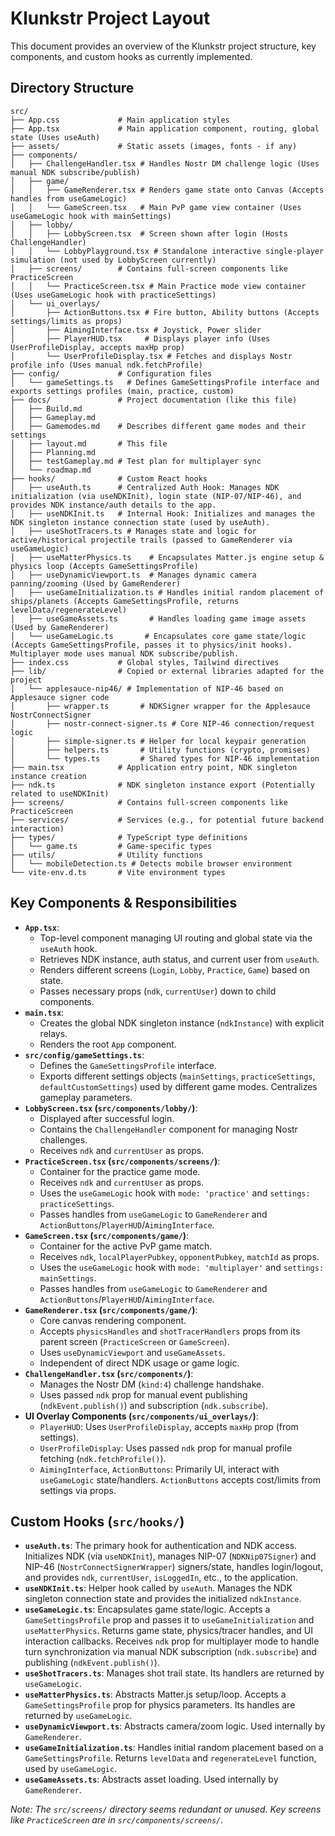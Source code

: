 # Klunkstr Project Layout

This document provides an overview of the Klunkstr project structure, key components, and custom hooks as currently implemented.

## Directory Structure

```
src/
├── App.css             # Main application styles
├── App.tsx             # Main application component, routing, global state (Uses useAuth)
├── assets/             # Static assets (images, fonts - if any)
├── components/
│   ├── ChallengeHandler.tsx # Handles Nostr DM challenge logic (Uses manual NDK subscribe/publish)
│   ├── game/
│   │   ├── GameRenderer.tsx # Renders game state onto Canvas (Accepts handles from useGameLogic)
│   │   └── GameScreen.tsx   # Main PvP game view container (Uses useGameLogic hook with mainSettings)
│   ├── lobby/
│   │   ├── LobbyScreen.tsx  # Screen shown after login (Hosts ChallengeHandler)
│   │   └── LobbyPlayground.tsx # Standalone interactive single-player simulation (not used by LobbyScreen currently)
│   ├── screens/        # Contains full-screen components like PracticeScreen
│   │   └── PracticeScreen.tsx # Main Practice mode view container (Uses useGameLogic hook with practiceSettings)
│   └── ui_overlays/
│       ├── ActionButtons.tsx # Fire button, Ability buttons (Accepts settings/limits as props)
│       ├── AimingInterface.tsx # Joystick, Power slider
│       ├── PlayerHUD.tsx     # Displays player info (Uses UserProfileDisplay, accepts maxHp prop)
│       └── UserProfileDisplay.tsx # Fetches and displays Nostr profile info (Uses manual ndk.fetchProfile)
├── config/             # Configuration files
│   └── gameSettings.ts   # Defines GameSettingsProfile interface and exports settings profiles (main, practice, custom)
├── docs/               # Project documentation (like this file)
│   ├── Build.md
│   ├── Gameplay.md
│   ├── Gamemodes.md    # Describes different game modes and their settings
│   ├── layout.md       # This file
│   ├── Planning.md
│   ├── testGameplay.md # Test plan for multiplayer sync
│   └── roadmap.md
├── hooks/              # Custom React hooks
│   ├── useAuth.ts      # Centralized Auth Hook: Manages NDK initialization (via useNDKInit), login state (NIP-07/NIP-46), and provides NDK instance/auth details to the app.
│   ├── useNDKInit.ts   # Internal Hook: Initializes and manages the NDK singleton instance connection state (used by useAuth).
│   ├── useShotTracers.ts # Manages state and logic for active/historical projectile trails (passed to GameRenderer via useGameLogic)
│   ├── useMatterPhysics.ts    # Encapsulates Matter.js engine setup & physics loop (Accepts GameSettingsProfile)
│   ├── useDynamicViewport.ts  # Manages dynamic camera panning/zooming (Used by GameRenderer)
│   ├── useGameInitialization.ts # Handles initial random placement of ships/planets (Accepts GameSettingsProfile, returns levelData/regenerateLevel)
│   ├── useGameAssets.ts       # Handles loading game image assets (Used by GameRenderer)
│   └── useGameLogic.ts       # Encapsulates core game state/logic (Accepts GameSettingsProfile, passes it to physics/init hooks). Multiplayer mode uses manual NDK subscribe/publish.
├── index.css           # Global styles, Tailwind directives
├── lib/                # Copied or external libraries adapted for the project
│   └── applesauce-nip46/ # Implementation of NIP-46 based on Applesauce signer code
│       ├── wrapper.ts       # NDKSigner wrapper for the Applesauce NostrConnectSigner
│       ├── nostr-connect-signer.ts # Core NIP-46 connection/request logic
│       ├── simple-signer.ts # Helper for local keypair generation
│       ├── helpers.ts       # Utility functions (crypto, promises)
│       └── types.ts         # Shared types for NIP-46 implementation
├── main.tsx            # Application entry point, NDK singleton instance creation
├── ndk.ts              # NDK singleton instance export (Potentially related to useNDKInit)
├── screens/            # Contains full-screen components like PracticeScreen
├── services/           # Services (e.g., for potential future backend interaction)
├── types/              # TypeScript type definitions
│   └── game.ts         # Game-specific types
├── utils/              # Utility functions
│   └── mobileDetection.ts # Detects mobile browser environment
└── vite-env.d.ts       # Vite environment types
```

## Key Components & Responsibilities

*   **`App.tsx`**:
    *   Top-level component managing UI routing and global state via the `useAuth` hook.
    *   Retrieves NDK instance, auth status, and current user from `useAuth`.
    *   Renders different screens (`Login`, `Lobby`, `Practice`, `Game`) based on state.
    *   Passes necessary props (`ndk`, `currentUser`) down to child components.
*   **`main.tsx`**:
    *   Creates the global NDK singleton instance (`ndkInstance`) with explicit relays.
    *   Renders the root `App` component.
*   **`src/config/gameSettings.ts`**:
    *   Defines the `GameSettingsProfile` interface.
    *   Exports different settings objects (`mainSettings`, `practiceSettings`, `defaultCustomSettings`) used by different game modes. Centralizes gameplay parameters.
*   **`LobbyScreen.tsx` (`src/components/lobby/`)**:
    *   Displayed after successful login.
    *   Contains the `ChallengeHandler` component for managing Nostr challenges.
    *   Receives `ndk` and `currentUser` as props.
*   **`PracticeScreen.tsx` (`src/components/screens/`)**:
    *   Container for the practice game mode.
    *   Receives `ndk` and `currentUser` as props.
    *   Uses the `useGameLogic` hook with `mode: 'practice'` and `settings: practiceSettings`.
    *   Passes handles from `useGameLogic` to `GameRenderer` and `ActionButtons`/`PlayerHUD`/`AimingInterface`.
*   **`GameScreen.tsx` (`src/components/game/`)**:
    *   Container for the active PvP game match.
    *   Receives `ndk`, `localPlayerPubkey`, `opponentPubkey`, `matchId` as props.
    *   Uses the `useGameLogic` hook with `mode: 'multiplayer'` and `settings: mainSettings`.
    *   Passes handles from `useGameLogic` to `GameRenderer` and `ActionButtons`/`PlayerHUD`/`AimingInterface`.
*   **`GameRenderer.tsx` (`src/components/game/`)**:
    *   Core canvas rendering component.
    *   Accepts `physicsHandles` and `shotTracerHandlers` props from its parent screen (`PracticeScreen` or `GameScreen`).
    *   Uses `useDynamicViewport` and `useGameAssets`.
    *   Independent of direct NDK usage or game logic.
*   **`ChallengeHandler.tsx` (`src/components/`)**:
    *   Manages the Nostr DM (`kind:4`) challenge handshake.
    *   Uses passed `ndk` prop for manual event publishing (`ndkEvent.publish()`) and subscription (`ndk.subscribe`).
*   **UI Overlay Components (`src/components/ui_overlays/`)**:
    *   `PlayerHUD`: Uses `UserProfileDisplay`, accepts `maxHp` prop (from settings).
    *   `UserProfileDisplay`: Uses passed `ndk` prop for manual profile fetching (`ndk.fetchProfile()`).
    *   `AimingInterface`, `ActionButtons`: Primarily UI, interact with `useGameLogic` state/handlers. `ActionButtons` accepts cost/limits from settings via props.

## Custom Hooks (`src/hooks/`)

*   **`useAuth.ts`**: The primary hook for authentication and NDK access. Initializes NDK (via `useNDKInit`), manages NIP-07 (`NDKNip07Signer`) and NIP-46 (`NostrConnectSignerWrapper`) signers/state, handles login/logout, and provides `ndk`, `currentUser`, `isLoggedIn`, etc., to the application.
*   **`useNDKInit.ts`**: Helper hook called by `useAuth`. Manages the NDK singleton connection state and provides the initialized `ndkInstance`.
*   **`useGameLogic.ts`**: Encapsulates game state/logic. Accepts a `GameSettingsProfile` prop and passes it to `useGameInitialization` and `useMatterPhysics`. Returns game state, physics/tracer handles, and UI interaction callbacks. Receives `ndk` prop for multiplayer mode to handle turn synchronization via manual NDK subscription (`ndk.subscribe`) and publishing (`ndkEvent.publish()`).
*   **`useShotTracers.ts`**: Manages shot trail state. Its handlers are returned by `useGameLogic`.
*   **`useMatterPhysics.ts`**: Abstracts Matter.js setup/loop. Accepts a `GameSettingsProfile` prop for physics parameters. Its handles are returned by `useGameLogic`.
*   **`useDynamicViewport.ts`**: Abstracts camera/zoom logic. Used internally by `GameRenderer`.
*   **`useGameInitialization.ts`**: Handles initial random placement based on a `GameSettingsProfile`. Returns `levelData` and `regenerateLevel` function, used by `useGameLogic`.
*   **`useGameAssets.ts`**: Abstracts asset loading. Used internally by `GameRenderer`.

*Note: The `src/screens/` directory seems redundant or unused. Key screens like `PracticeScreen` are in `src/components/screens/`.* 